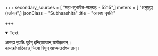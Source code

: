 +++
secondary_sources = [ "महा-सुभाषित-सङ्ग्रहः - 5215",]
meters = [ "अनुष्टुप् (श्लोक)",]
jsonClass = "Subhaashita"
title = "आरुह्य नृपतिः"

+++

<details open><summary>Text</summary>

आरुह्य नृपतिः पूर्वम् इन्द्रियाश्वान् यशीकृतान्।  
कामक्रोधादिकाञ् जित्वा रिपून् आभ्यन्तरांश्च तान्॥
</details>
